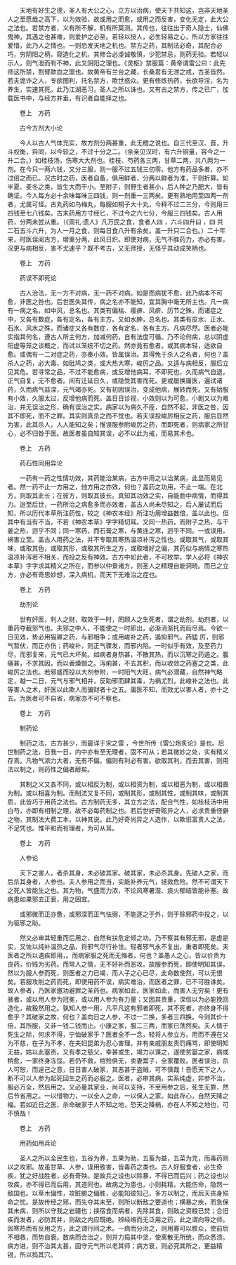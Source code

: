 <!-- { "loadSidebar": true } -->
　　天地有好生之德，圣人有大公之心，立方以治病，使天下共知这，岂非天地圣人之至愿哉之高下，以为效验，故或用之而愈，或用之而反害，变化无定，此大公之法也。若禁方者，义有所不解，机有所莫测。其传也，往往出于奇人隐士，仙佛鬼神，其遇之也甚难，则爱护之必至。若轻以授人，必生轻易之心，所以方家往往爱惜，此乃人之情也。一则恐发天地之机也。禁方之药，其制法必奇，其配合必巧，穷阴阳之柄，窥造化之机，其修合必虔诚敬慎，少犯禁忌，则药无验。若轻以示人，则气泄而有不神，此又阴阳之理也。《灵枢》禁服篇：黄帝谓雷公曰：此先师这所禁，割臂歃血之盟也。故黄帝有兰台之藏，长桑君有无泄之戒，古圣皆然。若夫诡诈之人，专欲图利，托名禁方，欺世惑众。更有修炼热药，长欲导淫，名为养生，实速其死。此乃江湖恶习，圣人之所以诛也。又有古之禁方，传之已广，加载医书中，与经方并垂，有识者自能择之也。

　　卷上　方药

　　古今方剂大小论

　　今人以古人气体充实，故方剂分两甚重，此无稽之说也。自三代至汉、晋，升斗权衡，异同，以今较之，不过十分之二。（余亲见汉时，有六升铜量，容今之一升二合。）如桂枝汤，伤寒大大剂也。桂枝、芍药各三两，甘草二两，共八两为一剂。在今只一两六钱，又分三服，则一服不过五钱三仞零。他方有药品多者，亦不过倍之而已。况古时之药，医者自备，俱用鲜者，分两以鲜者为准，干则折算。如半夏、麦冬之类，皆生大而干小。至附子，则野生者甚小，后人种之乃肥大，皆有确证。今人每方必十余味每味三四钱，则一剂重一三两矣。更有熟地用至四两一剂者，尤属可怪。古丸药如乌梅丸，每服如桐子大十丸，今秤不过二三分，今则用三四钱至七八钱矣。古末药用方寸经匕，不过今之六七分，今服三四钱矣。古人用药，分两未尝从重。（《周礼·遗人》凡万民之食，食者人四 ，六斗四升曰 ，四 共二石五斗六升，为人一月之食，则每日食八升有余矣。盖一升只二合也。）二十年来，时医误阅古方，增重分两，此风日炽。即使对病，无气不胜药力，亦必有害，况更与病相反，害不尤速乎？既不考古，又无师授，无怪乎其动成笑柄也。

　　卷上　方药

　　药误不即死论

　　古人治法，无一方不对病，无一药不对病。如是而病犹不愈，此乃病本不可愈，非医之咎也。后世医失其传，病之名亦不能知，宜其胸中毫无所主也。凡一病有一病之名，如中风，总名也。其类有偏枯、痿痹、风痱、历节之殊，而诸症之中，又各有数症，各有定名，各有主方。又如水肿，总名也。其类有皮水、正水、石水、风水之殊，而诸症又各有数症，各有定名，各有主方。凡病尽然。医者必能实指其何名，遵古人所主何方，加减何药，自有法度可循。乃不论何病，总以阴虚阳虚等笼之谈概之，而试以笼统不切之药。然亦竟有愈者。或其病本轻，适欲自愈。或偶有一二对症之药，亦奏小效。皆属误治。其得免于杀人之名者，何也？盖杀人之药，必大毒，如砒鸠之类，或大热大寒，峻厉之品。又适与病相反，服后立见其危。若寻常之品，不过不能愈病，或反增他病耳，不即死也，久而病气自退，正气自复，无不愈者。间有迁延日久，或隐受其害而死。更或屡换庸医，遍试诸药，久而病气益深，元气竭亦死。又有初因误治，变成他病，展转而死。又有始服有小效，久服太过，反增他病而死。盖日日诊视，小效则以为可愈，小剧又以为难治，并无误治之形，确有误治之实。病家以为病久不痊，自然不起，非医之咎，因其不即死，而不之罪。其实则真杀之而不觉也。若夫误投峻厉相反之药，服后显然为害，此其杀人，人人能知之矣；惟误服参附峻厉之药，而即死者，则病家之所甘心，必不归咎于医。故医者虽自知其误，必不以此为戒，而易其术也。

　　卷上　方药

　　药石性同用异论

　　一药有一药之性情功效，其药能治某病，古方中用之以治某病，此显而易见者。然一药不止一方用之，他方用之亦效，何也？盖药之功用，不止一端。在北方，则取其此长；在彼方，则取其彼长。真知其功效之实，自能曲中病情，而得其力。迨至后世，一药所治之病愈多而亦效者，盖古人尚未尽知之，后人屡试而后知，所以历代本草所注药性，较之《神农本经》所注功用增益数倍，盖以此也。但其中有当有不当，不若《神农本草》字字精切耳。又同一热药，而附子之热，与干姜之热，迥乎不同；同一寒药，而石膏之寒，与黄连之寒，迥乎不同。一或误用，祸害立至。盖古人用药之法，并不专取其寒热温凉补泻之性也。或取其气，或取其味，或取其色，或取其形，或取其所生之方，或取嗜好之偏，其药似与病情之寒热温凉补泻若不相关，而投之反有神效。古方中如此者，不可枚举。学人必将《神农本草》字字求其精义之所在，而参以仲景诸方，则圣人之精理自能洞晓。而已之立方，亦必有奇思妙想，深入病机，而天下无难治之症也。

　　卷上　方药

　　劫剂论

　　世有奸医，利人之财，取效于一时，罔顾人之生死者，谓之劫剂。劫剂者，以重药夺截邪气也。夫邪之中人，不能使之一时即出，必渐消渐托而后尽焉。今欲一日见效，势必用猫厣之药，与邪相争；或用峻补之药，遏抑邪气。药猛 厉，则邪气暂伏，而正亦伤；药峻补，则正气骤发，而邪内陷。一时似乎有效，及至药力尽，而邪复来，元气已大坏矣。如病者身热甚，不散其热，而以沉寒之药遏之。腹痛甚，不求其因，而以香燥御之。泻痢甚，不去其积，而以收敛之药塞之之类，此峻厉之法也。若邪盛而投以大剂参附，一时阳气大旺，病气必潜藏，自然神气略定，越一二日，元气与邪气相并，反助邪而肆其毒，为祸尤烈，此峻补之法也。此等害人之术，奸医以此欺人而骗财者十之五。庸医不知，而效尤以害人者，亦十之五。为医者可不自省，病家亦不可不察也。

　　卷上　方药

　　制药论

　　制药之法，古方甚少，而最详于宋之雷 ，今世所传《雷公炮炙论》是也。后世制药之法，日我一日，内中亦有至无理者，固不可从；若其微妙之处，实有精义存焉。凡物气浓力大者，无有不偏，偏则有利必有害。欲取其利，而去其害，则用法以制之，则药性之偏者醇矣。

　　其制之义又各不同，或以相反为制，或以相资为制，或以相恶为制，或以相畏为制，或以相喜为制。而制法又复不同，或制其形，或制其性，或制其味，或制其质，此皆巧于用药之法也。古方制药无多，其立方之法，配合气性，如桂枝汤中用白芍，亦即有相制之理，故不必每药制之也。若后世好奇眩异之人，必求贵重怪僻之物，其制法大费工本，以神其说。此乃好奇尚异之人造作，以欺诳富贵人之法，不足凭也。惟平和而有理者，为可从耳。

　　卷上　方药

　　人参论

　　天下之害人，者杀其身，未必破其家。破其家，未必杀其身。先破人之家，而后杀其身者，人参也。夫人参用之而当，实能补养元气，拯救危险。然不可谓天下之死人皆能生之也。其为物，气盛而力浓，不论风寒暑湿、痰火郁结皆能补塞。故病患如果邪去正衰，用之固宜。

　　或邪微而正亦惫，或邪深而正气怯弱，不能逐之于外，则于除邪药中投之，以为驱邪之助。

　　然又必审其轻重而后用之，自然有扶危定倾之功。乃不察其有邪无邪，是虚是实，又佐以纯补温热之品，将邪气尽行补住。轻者邪气永不复出，重者即死矣。夫医者之所以遇疾即用，。而病家服之死而无悔者，何也？盖愚人之心，皆以价贵为良药，价贱为劣药。而常人之情，无不好补而恶攻。故服参而死，即使明知其误，然以为服人参而死，则医者之力已竭，而人子之心已尽，此命数使然，可以无恨矣。若服攻削之药而死，即使用药不误，病实难治，而医者之罪，已不可胜诛矣。故人参者，乃医家邀功避罪之圣药也。病家如此，医家如此，而害人无穷矣！更有骇者，或以用人参为冠冕，或以用人参为有力量；又因其贵重，深信以为必能挽回造化，故毅然用之。孰知人参一用，凡平凡这有邪者即死，其不死者，亦终身不得愈乎？其破家之故，何也？盖向日之人参，不过一二换，多者三四换。今则其价十倍，其所服，又非一钱二钱而止。小康之家，服二三两，而家已荡然矣。夫人情于死生之际，何求不得，宁恤破家乎？医者全不一念，轻将人参立方。用而不遵在父为不慈，在子为不孝，在夫妇昆弟为忍心害理，并有亲戚朋友责罚痛骂，即使明知无益，姑以此塞责。又有孝之慈父，幸甚或生，竭力以谋之，遂使贫窭之家，病或稍愈，一家终身冻馁。若仍不救，棺殓俱无，卖妻鬻子，全家覆败。医者误治，杀人可恕，而逞己之意，日日害人破家，其恶甚于盗贼，可不慎哉！吾愿天下之人，断不可以人参为起死回生之药而必服之。医者，必审其病，实系纯虚，非参不治，服必万全，然后用之。又必量其家业，尚可以支持，不至用参之后，死生无靠，然后节省用之。一以惜物力，一以全人之命，一以保人之家。如此存心，自然天降之福。若如近日之医，杀命破家于人不知之地，恐天之降祸，亦在人不知之地也，可不慎哉！

　　卷上　方药

　　用药如用兵论

　　圣人之所以全民生也，五谷为养，五果为助，五畜为益，五菜为充，而毒药则以之攻邪。故虽甘草、人参，误用致害，皆毒药之类也。古人好服食者，必生奇疾，犹之好战胜者，必有奇殃。是故兵之设也以除暴，不得已而后兴；药之设也以攻疾，亦不得已而后用，其道同也。故病之为患也，小则耗精，大能伤命，隐然一敌国也。以草木偏性，攻脏腑之偏胜，必能知彼知己，多方以制之，而后天丧身殒命之忧。是故传经之邪，而先夺其未至，则所以断敌之要道也；横暴之疾，而急保其未病，则所以守我之岩疆也；挟宿食而病者，先除其食，则敌之资粮已焚；合旧疾而发者，必防其并，则敌之内应既绝。辨经络而无泛用之药，此之谓向导之师。因寒热而有反用之方，此之谓行间之术。一病而分治之，则用寡可以胜众，使前后不相救，而势自衰。数病而合治之，则并力捣其中坚，使离散无所统，而众悉溃。病方进，则不治其太甚，固守元气所以老其师；病方衰，则必究其所之，更益精锐，所以捣其穴。

